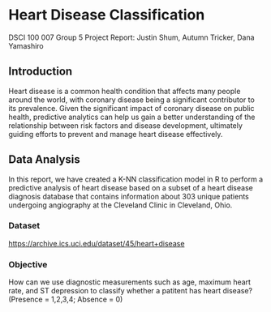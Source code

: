 # Heart Disease Classification
DSCI 100 007 Group 5 Project Report: Justin Shum, Autumn Tricker, Dana Yamashiro
## Introduction 
Heart disease is a common health condition that affects many people around the world, with coronary disease being a significant contributor to its prevalence. Given the significant impact of coronary disease on public health, predictive analytics can help us gain a better understanding of the relationship between risk factors and disease development, ultimately guiding efforts to prevent and manage heart disease effectively.

## Data Analysis
In this report, we have created a K-NN classification model in R to perform a predictive analysis of heart disease based on a subset of a heart disease diagnosis database that contains information about 303 unique patients undergoing angiography at the Cleveland Clinic in Cleveland, Ohio.

### Dataset
https://archive.ics.uci.edu/dataset/45/heart+disease

### Objective
How can we use diagnostic measurements such as age, maximum heart rate, and ST depression to classify whether a patitent has heart disease? (Presence = 1,2,3,4; Absence = 0)




